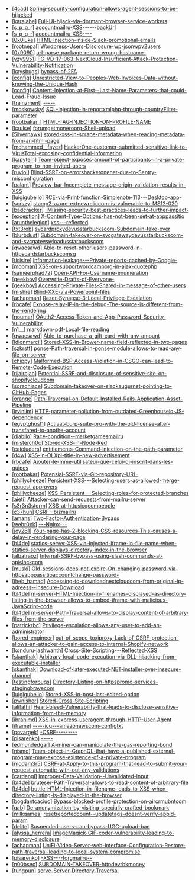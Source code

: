 * [[4cad](https://hackerone.com/4cad)] [Spring-security-configuration-allows-agent-sessions-to-be-hijacked](https://hackerone.com/reports/241244)
* [[karalabe](https://hackerone.com/karalabe)] [Full-UI-hijack-via-dormant-browser-service-workers](https://hackerone.com/reports/380594)
* [[s_p_q_r](https://hackerone.com/s_p_q_r)] [accountmailru-XSS------backUrl](https://hackerone.com/reports/360191)
* [[s_p_q_r](https://hackerone.com/s_p_q_r)] [accountmailru-XSS----](https://hackerone.com/reports/360787)
* [[0x0luke](https://hackerone.com/0x0luke)] [HTML-Injection-inside-Slack-promotional-emails](https://hackerone.com/reports/321029)
* [[rootnepal](https://hackerone.com/rootnepal)] [Wordpress-Users-Disclosure-wp-jsonwpv2users](https://hackerone.com/reports/356047)
* [[0x9090](https://hackerone.com/0x9090)] [url-parse-package-return-wrong-hostname-](https://hackerone.com/reports/384029)
* [[yzy9951](https://hackerone.com/yzy9951)] [FG-VD-17-063-NextCloud-Insufficient-Attack-Protection-Vulnerability-Notification](https://hackerone.com/reports/232347)
* [[kaysbugs](https://hackerone.com/kaysbugs)] [bypass-of-2FA](https://hackerone.com/reports/248656)
* [[config](https://hackerone.com/config)] [Unrestricted-View-to-Peoples-Web-Invoices-Data-without-knowing-the-Unique-Hash](https://hackerone.com/reports/152992)
* [[config](https://hackerone.com/config)] [Content-Injection-at-First--Last-Name-Parameters-that-could-Lead-Fraud-Issue](https://hackerone.com/reports/152577)
* [[trainzment](https://hackerone.com/trainzment)] [-----](https://hackerone.com/reports/364095)
* [[moskowsky](https://hackerone.com/moskowsky)] [SQL-Injection-in-reportxmlphp-through-countryFilter-parameter](https://hackerone.com/reports/383127)
* [[rootbakar_](https://hackerone.com/rootbakar_)] [HTML-TAG-INJECTION-ON-PROFILE-NAME](https://hackerone.com/reports/358001)
* [[kaulse](https://hackerone.com/kaulse)] [forumgetmoneroorg-Shell-upload](https://hackerone.com/reports/357858)
* [[5ilverhawk](https://hackerone.com/5ilverhawk)] [stored-xss-in-scrape-metadata-when-reading-metadata-from-an-html-page](https://hackerone.com/reports/369573)
* [[mohammed__fayez](https://hackerone.com/mohammed__fayez)] [HackerOne-customer-submitted-sensitive-link-to-VirusTotal-exposing-confidential-information](https://hackerone.com/reports/378122)
* [[kapytein](https://hackerone.com/kapytein)] [Team-object-exposes-amount-of-participants-in-a-private-program-to-non-invited-users](https://hackerone.com/reports/380317)
* [[ruvlol](https://hackerone.com/ruvlol)] [Blind-SSRF-on-errorshackeronenet-due-to-Sentry-misconfiguration](https://hackerone.com/reports/374737)
* [[palant](https://hackerone.com/palant)] [Preview-bar-Incomplete-message-origin-validation-results-in-XSS](https://hackerone.com/reports/381192)
* [[luigigubello](https://hackerone.com/luigigubello)] [RCE-via-Print-function-Simplenote-113---Desktop-app-](https://hackerone.com/reports/358049)
* [[scrszy](https://hackerone.com/scrszy)] [stamp2-azure-extnewreliccom-is-vulnerable-to-MS12-020](https://hackerone.com/reports/384882)
* [[badcracker](https://hackerone.com/badcracker)] [-Missing-security-best-practices-leads-to-further-impact-](https://hackerone.com/reports/385420)
* [[exception](https://hackerone.com/exception)] [X-Content-Type-Options-has-not-been-set-at-apppassitio](https://hackerone.com/reports/354512)
* [[arunthelegion](https://hackerone.com/arunthelegion)] [xss---reflected](https://hackerone.com/reports/384112)
* [[txt3rob](https://hackerone.com/txt3rob)] [svcardproxydevusstarbuckscom-Subdomain-take-over](https://hackerone.com/reports/380158)
* [[blurbdust](https://hackerone.com/blurbdust)] [Subdomain-takeover-on-svcgatewaydevusstarbuckscom-and-svcgatewayloadusstarbuckscom](https://hackerone.com/reports/383564)
* [[qwacsawd](https://hackerone.com/qwacsawd)] [Able-to-reset-other-users-password-in-httpscardstarbuckscomsg](https://hackerone.com/reports/315879)
* [[tisisire](https://hackerone.com/tisisire)] [Information-leakage---Private-reports-cached-by-Google-](https://hackerone.com/reports/80118)
* [[mopman](https://hackerone.com/mopman)] [XSS-on-supportwordcamporg-in-ajax-quotephp](https://hackerone.com/reports/355773)
* [[sameerphad72](https://hackerone.com/sameerphad72)] [Open-API-For-Username-enumeration](https://hackerone.com/reports/385322)
* [[geekboy](https://hackerone.com/geekboy)] [Overwrite-Drafts-of-Everyone-](https://hackerone.com/reports/258201)
* [[geekboy](https://hackerone.com/geekboy)] [Accessing-Private-Files-Shared-in-message-of-other-users](https://hackerone.com/reports/258260)
* [[mishre](https://hackerone.com/mishre)] [Blind-XXE-via-Powerpoint-files](https://hackerone.com/reports/334488)
* [[achapman](https://hackerone.com/achapman)] [Razer-Synapse-3-Local-Privilege-Escalation](https://hackerone.com/reports/314962)
* [[rbcafe](https://hackerone.com/rbcafe)] [Expose-relay-IP-in-the-debug-The-source-is-different-from-the-rendering](https://hackerone.com/reports/330721)
* [[noumar](https://hackerone.com/noumar)] [OAuth2-Access-Token-and-App-Password-Security-Vulnerability](https://hackerone.com/reports/343111)
* [[n1__](https://hackerone.com/n1__)] [markdown-pdf-Local-file-reading](https://hackerone.com/reports/360727)
* [[qwacsawd](https://hackerone.com/qwacsawd)] [Able-to-purchase-a-gift-card-with-any-amount](https://hackerone.com/reports/316789)
* [[ldionmarcil](https://hackerone.com/ldionmarcil)] [Stored-XSS-in-Brower-name-field-reflected-in-two-pages](https://hackerone.com/reports/348076)
* [[szkrstf](https://hackerone.com/szkrstf)] [ponse-Path-traversal-in-ponse-module-allows-to-read-any-file-on-server](https://hackerone.com/reports/383112)
* [[chippy](https://hackerone.com/chippy)] [Malformed-BSP-Access-Violation-in-CSGO-can-lead-to-Remote-Code-Execution](https://hackerone.com/reports/351014)
* [[rijalrojan](https://hackerone.com/rijalrojan)] [Potential-SSRF-and-disclosure-of-sensitive-site-on-shopifycloudcom](https://hackerone.com/reports/382612)
* [[sorachiace](https://hackerone.com/sorachiace)] [Subdomain-takeover-on-slackaugurnet-pointing-to-GitHub-Pages](https://hackerone.com/reports/382995)
* [[orange](https://hackerone.com/orange)] [Path-Traversal-on-Default-Installed-Rails-Application-Asset-Pipeline](https://hackerone.com/reports/307808)
* [[irvinlim](https://hackerone.com/irvinlim)] [HTTP-parameter-pollution-from-outdated-Greenhouseio-JS-dependency](https://hackerone.com/reports/335339)
* [[egyptghost1](https://hackerone.com/egyptghost1)] [Activat-burp-suite-pro-with-the-old-license-after-transfared-to-anothe-account](https://hackerone.com/reports/366129)
* [[diabllo](https://hackerone.com/diabllo)] [Race-condition--marketgamesmailru](https://hackerone.com/reports/317557)
* [[misterch0c](https://hackerone.com/misterch0c)] [Stored-XSS-in-Node-Red](https://hackerone.com/reports/349146)
* [[caioluders](https://hackerone.com/caioluders)] [entitlements-Command-injection-on-the-path-parameter](https://hackerone.com/reports/341869)
* [[d4w](https://hackerone.com/d4w)] [XSS-in-OLXpl-title-in-new-advertisement](https://hackerone.com/reports/267473)
* [[rbcafe](https://hackerone.com/rbcafe)] [Ajouter-le-mme-utilisateur-que-celui-dj-inscrit-dans-les-quipes](https://hackerone.com/reports/378209)
* [[rootbakar](https://hackerone.com/rootbakar)] [Potensial-SSRF-via-Git-repository-URL-](https://hackerone.com/reports/359288)
* [[phillycheeze](https://hackerone.com/phillycheeze)] [Persistent-XSS---Selecting-users-as-allowed-merge-request-approvers](https://hackerone.com/reports/346217)
* [[phillycheeze](https://hackerone.com/phillycheeze)] [XSS-Persistent---Selecting-roles-for-protected-branches](https://hackerone.com/reports/346111)
* [[aieti](https://hackerone.com/aieti)] [Attacker-can-send-requests-from-mailru-server](https://hackerone.com/reports/347850)
* [[s3r3n3storm](https://hackerone.com/s3r3n3storm)] [XSS-at-httpsicqcompeople](https://hackerone.com/reports/361893)
* [[c37hun](https://hackerone.com/c37hun)] [CSRF--bizmailru](https://hackerone.com/reports/290023)
* [[amans](https://hackerone.com/amans)] [Two-Factor-Authentication-Bypass](https://hackerone.com/reports/350288)
* [[webr0ck](https://hackerone.com/webr0ck)] [---Nginx---](https://hackerone.com/reports/370094)
* [[joy261](https://hackerone.com/joy261)] [Your-page-has-2-blocking-CSS-resources-This-causes-a-delay-in-rendering-your-page](https://hackerone.com/reports/365968)
* [[bl4de](https://hackerone.com/bl4de)] [statics-server-XSS-via-injected-iframe-in-file-name-when-statics-server-displays-directory-index-in-the-browser](https://hackerone.com/reports/355458)
* [[albatraoz](https://hackerone.com/albatraoz)] [Internal-SSRF-bypass-using-slash-commands-at-apislackcom](https://hackerone.com/reports/356765)
* [[muski](https://hackerone.com/muski)] [Old-sessions-does-not-expire-On-changing-password-via-httpsapppassitioaccountchange-password-](https://hackerone.com/reports/357625)
* [[iheb_hamad](https://hackerone.com/iheb_hamad)] [Accessing-to-downloadnextcloudcom-from-original-ip-adreess--insecure-Download](https://hackerone.com/reports/374053)
* [[bl4de](https://hackerone.com/bl4de)] [m-server-HTML-Injection-in-filenames-displayed-as-directory-listing-in-the-browser-allows-to-embed-iframe-with-malicious-JavaScript-code](https://hackerone.com/reports/319794)
* [[bl4de](https://hackerone.com/bl4de)] [m-server-Path-Traversal-allows-to-display-content-of-arbitrary-files-from-the-server](https://hackerone.com/reports/319795)
* [[patrickrbc](https://hackerone.com/patrickrbc)] [Privilege-escalation-allows-any-user-to-add-an-administrator](https://hackerone.com/reports/343626)
* [[bored-engineer](https://hackerone.com/bored-engineer)] [out-of-scope-toxiproxy-Lack-of-CSRF-protection-allows-an-attacker-to-gain-access-to-internal-Shopify-network](https://hackerone.com/reports/236349)
* [[konduru-jashwanth](https://hackerone.com/konduru-jashwanth)] [Cross-Site-Scripting---Reflected-XSS](https://hackerone.com/reports/150568)
* [[skanthak](https://hackerone.com/skanthak)] [Arbitrary-local-code-execution-via-DLL-hijacking-from-executable-installer](https://hackerone.com/reports/272221)
* [[skanthak](https://hackerone.com/skanthak)] [Download-of-later-executed-NET-installer-over-insecure-channel](https://hackerone.com/reports/272231)
* [[testingforbugs](https://hackerone.com/testingforbugs)] [Directory-Listing-on-httpspromo-services-stagingbravecom](https://hackerone.com/reports/371464)
* [[luigigubello](https://hackerone.com/luigigubello)] [Stored-XSS-in-post-last-edited-option](https://hackerone.com/reports/333507)
* [[pwnisher](https://hackerone.com/pwnisher)] [Stored-Cross-Site-Scripting](https://hackerone.com/reports/362735)
* [[alifathi](https://hackerone.com/alifathi)] [Heart-bleed-Vulnerability-that-leads-to-disclose-sensitive-information-from-the-memory](https://hackerone.com/reports/280825)
* [[ibrahimd](https://hackerone.com/ibrahimd)] [XSS-in-express-useragent-through-HTTP-User-Agent](https://hackerone.com/reports/362702)
* [[iframe](https://hackerone.com/iframe)] [-----icq---amazonawscom-configtxt](https://hackerone.com/reports/357213)
* [[povargek](https://hackerone.com/povargek)] [-CSRF---------](https://hackerone.com/reports/315524)
* [[pisarenko](https://hackerone.com/pisarenko)] [-----](https://hackerone.com/reports/317985)
* [[edmundedgar](https://hackerone.com/edmundedgar)] [A-miner-can-manipulate-the-gas-reporting-bond](https://hackerone.com/reports/377398)
* [[nismo](https://hackerone.com/nismo)] [Team-object-in-GraphQL-that-have-a-published-external-program-may-expose-existence-of-a-private-program](https://hackerone.com/reports/347937)
* [[modam3r5](https://hackerone.com/modam3r5)] [CSRF-at-Apply-to-this-program-that-lead-to-submit-your-request-automatic-with-out-any-validations](https://hackerone.com/reports/334253)
* [[cardangi](https://hackerone.com/cardangi)] [Improper-Data-Validation--Unvalidated-Input](https://hackerone.com/reports/363850)
* [[bl4de](https://hackerone.com/bl4de)] [bruteser-Path-Traversal-allows-to-read-content-of-arbitrary-file](https://hackerone.com/reports/342066)
* [[bl4de](https://hackerone.com/bl4de)] [buttle-HTML-Injection-in-filename-leads-to-XSS-when-directory-listing-is-displayed-in-the-browser](https://hackerone.com/reports/331110)
* [[bogdantcaciuc](https://hackerone.com/bogdantcaciuc)] [Bypass-blocked-profile-protection-on-aircrmubntcom](https://hackerone.com/reports/332631)
* [[qab](https://hackerone.com/qab)] [De-anonymization-by-visiting-specially-crafted-bookmark](https://hackerone.com/reports/294364)
* [[milkgames](https://hackerone.com/milkgames)] [resetreportedcount--updatetags-doesnt-verify-appid-param](https://hackerone.com/reports/351106)
* [[delite](https://hackerone.com/delite)] [Suspended-users-can-bypass-UGC-upload-ban](https://hackerone.com/reports/354660)
* [[alyssa_herrera](https://hackerone.com/alyssa_herrera)] [ImageMagick-GIF-coder-vulnerability-leading-to-memory-disclosure](https://hackerone.com/reports/315256)
* [[achapman](https://hackerone.com/achapman)] [UniFi-Video-Server-web-interface-Configuration-Restore-path-traversal-leading-to-local-system-compromise](https://hackerone.com/reports/329770)
* [[pisarenko](https://hackerone.com/pisarenko)] [-XSS----torgmailru--](https://hackerone.com/reports/366518)
* [[n00bsec](https://hackerone.com/n00bsec)] [SUBDOMAIN-TAKEOVER-httpdevrbkmoney](https://hackerone.com/reports/363778)
* [[tungpun](https://hackerone.com/tungpun)] [serve-Server-Directory-Traversal](https://hackerone.com/reports/358645)
